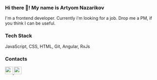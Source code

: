 ### Hi there 👋! My name is Artyom Nazarikov

I'm a frontend developer. Currently i'm looking for a job. Drop me a PM, if you think I can be useful.

### Tech Stack

JavaScript, CSS, HTML, Git, Angular, RxJs

### Contacts

<a href="mailto:artemnazarikov@gmail.com">
  <img src="https://image.flaticon.com/icons/svg/520/520699.svg" width="25px">
</a>

<a href="https://www.linkedin.com/in/artyom-nazarikov/">
  <img src="https://image.flaticon.com/icons/svg/1051/1051333.svg" width="25px">
</a>
